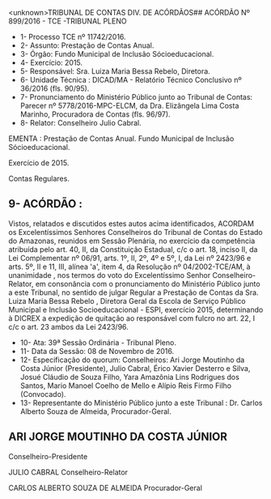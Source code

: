 &lt;unknown&gt;TRIBUNAL DE CONTAS DIV. DE ACÓRDÃOS## ACÓRDÃO Nº 899/2016 - TCE -TRIBUNAL PLENO

- 1- Processo TCE nº 11742/2016.
- 2- Assunto: Prestação de Contas Anual.
- 3- Órgão: Fundo Municipal de Inclusão Sócioeducacional.
- 4- Exercício: 2015.
- 5- Responsável: Sra. Luiza Maria Bessa Rebelo, Diretora.
- 6- Unidade Técnica : DICAD/MA - Relatório Técnico Conclusivo nº 36/2016 (fls. 90/95).
- 7-  Pronunciamento  do Ministério Público  junto  ao Tribunal  de Contas: Parecer  nº 5778/2016-MPC-ELCM, da Dra. Elizângela Lima Costa Marinho, Procuradora de Contas (fls. 96/97).
- 8- Relator: Conselheiro Julio Cabral.

EMENTA : Prestação de Contas Anual. Fundo Municipal de Inclusão Sócioeducacional.

Exercício de 2015.

Contas Regulares.

## 9- ACÓRDÃO :

Vistos, relatados e discutidos estes autos acima identificados, ACORDAM os Excelentíssimos Senhores Conselheiros do Tribunal de Contas do Estado do Amazonas, reunidos em Sessão Plenária, no exercício da competência atribuída pelo art. 40,  II, da Constituição Estadual, c/c o art. 18, inciso II, da Lei Complementar nº 06/91, arts. 1º, II, 2º, 4º e 5º,  I,  da  Lei  nº  2423/96 e arts. 5º,  II e 11,  III, alínea 'a',  item  4, da Resolução nº 04/2002-TCE/AM, à  unanimidade , nos  termos  do  voto  do  Excelentíssimo  Senhor Conselheiro-Relator, em consonância com o pronunciamento do Ministério Público junto a  este  Tribunal,  no  sentido  de julgar  Regular  a  Prestação  de  Contas  da  Sra.  Luiza Maria Bessa Rebelo , Diretora Geral da Escola de Serviço Público Municipal e  Inclusão Socioeducacional  -  ESPI,  exercício  2015,  determinando  à  DICREX  a  expedição  de quitação ao responsável com fulcro no art. 22, I c/c o art. 23 ambos da Lei 2423/96.

- 10- Ata: 39ª Sessão Ordinária - Tribunal Pleno.
- 11- Data da Sessão: 08 de Novembro de 2016.
- 12-  Especificação  do  quorum: Conselheiros:  Ari  Jorge  Moutinho  da  Costa  Júnior (Presidente), Julio Cabral, Érico Xavier Desterro e Silva, Josué Cláudio de Souza Filho, Yara Amazônia Lins Rodrigues dos Santos, Mario Manoel Coelho de Mello e Alípio Reis Firmo Filho (Convocado).
- 13-  Representante  do  Ministério  Público  junto  a  este  Tribunal :  Dr.  Carlos  Alberto Souza de Almeida, Procurador-Geral.

## ARI JORGE MOUTINHO DA COSTA JÚNIOR

Conselheiro-Presidente

JULIO CABRAL Conselheiro-Relator

CARLOS ALBERTO SOUZA DE ALMEIDA Procurador-Geral